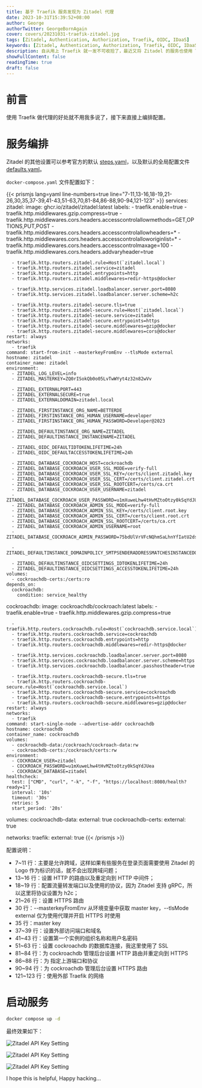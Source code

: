 ```yaml
---
title: 基于 Traefik 服务发现为 Zitadel 代理
date: 2023-10-31T15:39:52+08:00
author: George
authorTwitter: GeorgeBornAgain
cover: covers/20231031-traefik-zitadel.jpg
tags: [Zitadel, Authentication, Authorization, Traefik, OIDC, IDaaS]
keywords: [Zitadel, Authentication, Authorization, Traefik, OIDC, IDaaS]
description: 自从用上 Traefik 就一发不可收拾了，最近又将 Zitadel 的服务也使用 Traefik 来进行反向代理了
showFullContent: false
readingTime: true
draft: false
---
```


# 前言

使用 Traefik 做代理的好处就不用我多说了，接下来直接上编排配置。

# 服务编排

Zitadel 的其他设置可以参考官方的默认 [steps.yaml](https://github.com/zitadel/zitadel/blob/main/cmd/setup/steps.yaml)，以及默认的全局配置文件 [defaults.yaml](https://github.com/zitadel/zitadel/blob/main/cmd/defaults.yaml)。

`docker-compose.yaml` 文件配置如下：

{{< prismjs lang=yaml line-numbers=true line="7-11,13-16,18-19,21-26,30,35,37-39,41-43,51-63,70,81-84,86-88,90-94,121-123" >}}
services:
  zitadel:
    image: ghcr.io/zitadel/zitadel:latest
    labels:
      - traefik.enable=true
      - traefik.http.middlewares.gzip.compress=true
      - traefik.http.middlewares.cors.headers.accesscontrolallowmethods=GET,OPTIONS,PUT,POST
      - traefik.http.middlewares.cors.headers.accesscontrolallowheaders=*
      - traefik.http.middlewares.cors.headers.accesscontrolalloworiginlist=*
      - traefik.http.middlewares.cors.headers.accesscontrolmaxage=100
      - traefik.http.middlewares.cors.headers.addvaryheader=true

      - traefik.http.routers.zitadel.rule=Host(`zitadel.local`)
      - traefik.http.routers.zitadel.service=zitadel
      - traefik.http.routers.zitadel.entrypoints=http
      - traefik.http.routers.zitadel.middlewares=redir-https@docker

      - traefik.http.services.zitadel.loadbalancer.server.port=8080
      - traefik.http.services.zitadel.loadbalancer.server.scheme=h2c

      - traefik.http.routers.zitadel-secure.tls=true
      - traefik.http.routers.zitadel-secure.rule=Host(`zitadel.local`)
      - traefik.http.routers.zitadel-secure.service=zitadel
      - traefik.http.routers.zitadel-secure.entrypoints=https
      - traefik.http.routers.zitadel-secure.middlewares=gzip@docker
      - traefik.http.routers.zitadel-secure.middlewares=cors@docker
    restart: always
    networks:
      - traefik
    command: start-from-init --masterkeyFromEnv --tlsMode external
    hostname: zitadel
    container_name: zitadel
    environment:
      - ZITADEL_LOG_LEVEL=info
      - ZITADEL_MASTERKEY=ZQ0rISokQb0o05LvTwWYyt4z32n82wVv

      - ZITADEL_EXTERNALPORT=443
      - ZITADEL_EXTERNALSECURE=true
      - ZITADEL_EXTERNALDOMAIN=zitadel.local

      - ZITADEL_FIRSTINSTANCE_ORG_NAME=BETTERDE
      - ZITADEL_FIRSTINSTANCE_ORG_HUMAN_USERNAME=developer
      - ZITADEL_FIRSTINSTANCE_ORG_HUMAN_PASSWORD=Developer@2023

      - ZITADEL_DEFAULTINSTANCE_ORG_NAME=ZITADEL
      - ZITADEL_DEFAULTINSTANCE_INSTANCENAME=ZITADEL

      - ZITADEL_OIDC_DEFAULTIDTOKENLIFETIME=24h
      - ZITADEL_OIDC_DEFAULTACCESSTOKENLIFETIME=24h

      - ZITADEL_DATABASE_COCKROACH_HOST=cockroachdb
      - ZITADEL_DATABASE_COCKROACH_USER_SSL_MODE=verify-full
      - ZITADEL_DATABASE_COCKROACH_USER_SSL_KEY=/certs/client.zitadel.key
      - ZITADEL_DATABASE_COCKROACH_USER_SSL_CERT=/certs/client.zitadel.crt
      - ZITADEL_DATABASE_COCKROACH_USER_SSL_ROOTCERT=/certs/ca.crt
      - ZITADEL_DATABASE_COCKROACH_USER_USERNAME=zitadel
      - ZITADEL_DATABASE_COCKROACH_USER_PASSWORD=u1mXuweLhw4tHvMZtoOtzy0kSqYdJUea
      - ZITADEL_DATABASE_COCKROACH_ADMIN_SSL_MODE=verify-full
      - ZITADEL_DATABASE_COCKROACH_ADMIN_SSL_KEY=/certs/client.root.key
      - ZITADEL_DATABASE_COCKROACH_ADMIN_SSL_CERT=/certs/client.root.crt
      - ZITADEL_DATABASE_COCKROACH_ADMIN_SSL_ROOTCERT=/certs/ca.crt
      - ZITADEL_DATABASE_COCKROACH_ADMIN_USERNAME=root
      - ZITADEL_DATABASE_COCKROACH_ADMIN_PASSWORD=75bdUlVrVFcNQhmSaLhnYfIatU2dsXL9

      - ZITADEL_DEFAULTINSTANCE_DOMAINPOLICY_SMTPSENDERADDRESSMATCHESINSTANCEDOMAIN=false

      - ZITADEL_DEFAULTINSTANCE_OIDCSETTINGS_IDTOKENLIFETIME=24h
      - ZITADEL_DEFAULTINSTANCE_OIDCSETTINGS_ACCESSTOKENLIFETIME=24h
    volumes:
      - cockroachdb-certs:/certs:ro
    depends_on:
      cockroachdb:
        condition: service_healthy

  cockroachdb:
    image: cockroachdb/cockroach:latest
    labels:
      - traefik.enable=true
      - traefik.http.middlewares.gzip.compress=true

      - traefik.http.routers.cockroachdb.rule=Host(`cockroachdb.service.local`)
      - traefik.http.routers.cockroachdb.service=cockroachdb
      - traefik.http.routers.cockroachdb.entrypoints=http
      - traefik.http.routers.cockroachdb.middlewares=redir-https@docker

      - traefik.http.services.cockroachdb.loadbalancer.server.port=8080
      - traefik.http.services.cockroachdb.loadbalancer.server.scheme=https
      - traefik.http.services.cockroachdb.loadbalancer.passhostheader=true

      - traefik.http.routers.cockroachdb-secure.tls=true
      - traefik.http.routers.cockroachdb-secure.rule=Host(`cockroachdb.service.local`)
      - traefik.http.routers.cockroachdb-secure.service=cockroachdb
      - traefik.http.routers.cockroachdb-secure.entrypoints=https
      - traefik.http.routers.cockroachdb-secure.middlewares=gzip@docker
    restart: always
    networks:
      - traefik
    command: start-single-node --advertise-addr cockroachdb
    hostname: cockroachdb
    container_name: cockroachdb
    volumes:
      - cockroachdb-data:/cockroach/cockroach-data:rw
      - cockroachdb-certs:/cockroach/certs:rw
    environment:
      - COCKROACH_USER=zitadel
      - COCKROACH_PASSWORD=u1mXuweLhw4tHvMZtoOtzy0kSqYdJUea
      - COCKROACH_DATABASE=zitadel
    healthcheck:
      test: ["CMD", "curl", "-k", "-f", "https://localhost:8080/health?ready=1"]
      interval: '10s'
      timeout: '30s'
      retries: 5
      start_period: '20s'

volumes:
  cockroachdb-data:
    external: true
  cockroachdb-certs:
    external: true

networks:
  traefik:
    external: true
{{< /prismjs >}}

配置说明：

* 7~11 行：主要是允许跨域，这样如果有些服务在登录页面需要使用 Zitadel 的 Logo 作为标识的话，就不会出现跨域问题；
* 13~16 行：设置 HTTP 的路由以及重定向到 HTTP 中间件；
* 18~19 行：配置流量转发端口以及使用的协议，因为 Zitadel 支持 gRPC，所以这里将协议设置为 h2c；
* 21~26 行：设置 HTTPS 路由
* 30 行：--masterkeyFromEnv 从环境变量中获取 master key，--tlsMode external 仅为使用代理并开启 HTTPS 时使用
* 35 行：master key
* 37~39 行：设置外部访问端口和域名
* 41~43 行：设置第一个实例的组织名称和用户名密码
* 51~63 行：设置 cockroachdb 的数据库连接，我这里使用了 SSL
* 81~84 行：为 cockroachdb 管理后台设置 HTTP 路由并重定向到 HTTPS
* 86~88 行：为 指定上游端口和协议
* 90~94 行：为 cockroachdb 管理后台设置 HTTPS 路由
* 121~123 行：使用外部 Traefik 的网络

# 启动服务

```bash
docker compose up -d
```

最终效果如下：

![Zitadel API Key Setting](/article/20231031-traefik-dashboard-01.png)

![Zitadel API Key Setting](/article/20231031-traefik-dashboard-02.png)

![Zitadel API Key Setting](/article/20231031-traefik-dashboard-03.png)

I hope this is helpful, Happy hacking...